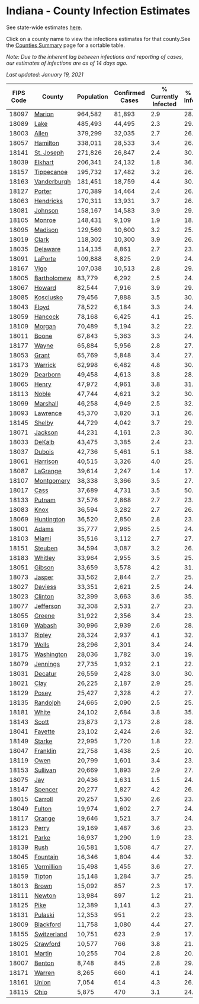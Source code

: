 # Indiana - County Infection Estimates

See state-wide estimates [here](/infections/us-in).

Click on a county name to view the infections estimates for that county.See the [Counties Summary](/infections/summary-counties) page for a sortable table.

*Note: Due to the inherent lag between infections and reporting of cases, our estimates of infections are as of 14 days ago.*

*Last updated: January 19, 2021*

|   FIPS Code |                     County |   Population |   Confirmed Cases |   % Currently Infected |   % Total Infected |
|-------------|----------------------------|--------------|-------------------|------------------------|--------------------|
|       18097 |           [Marion](marion) |      964,582 |            81,893 |                    2.9 |               28.4 |
|       18089 |               [Lake](lake) |      485,493 |            44,495 |                    2.3 |               29.6 |
|       18003 |             [Allen](allen) |      379,299 |            32,035 |                    2.7 |               26.1 |
|       18057 |       [Hamilton](hamilton) |      338,011 |            28,533 |                    3.4 |               26.0 |
|       18141 |   [St. Joseph](st.-joseph) |      271,826 |            26,847 |                    2.4 |               30.9 |
|       18039 |         [Elkhart](elkhart) |      206,341 |            24,132 |                    1.8 |               36.9 |
|       18157 |   [Tippecanoe](tippecanoe) |      195,732 |            17,482 |                    3.2 |               26.8 |
|       18163 | [Vanderburgh](vanderburgh) |      181,451 |            18,759 |                    4.4 |               30.9 |
|       18127 |           [Porter](porter) |      170,389 |            14,464 |                    2.4 |               26.1 |
|       18063 |     [Hendricks](hendricks) |      170,311 |            13,931 |                    3.7 |               26.3 |
|       18081 |         [Johnson](johnson) |      158,167 |            14,583 |                    3.9 |               29.2 |
|       18105 |           [Monroe](monroe) |      148,431 |             9,109 |                    1.9 |               18.6 |
|       18095 |         [Madison](madison) |      129,569 |            10,600 |                    3.2 |               25.7 |
|       18019 |             [Clark](clark) |      118,302 |            10,300 |                    3.9 |               26.9 |
|       18035 |       [Delaware](delaware) |      114,135 |             8,861 |                    2.7 |               23.8 |
|       18091 |         [LaPorte](laporte) |      109,888 |             8,825 |                    2.9 |               24.7 |
|       18167 |               [Vigo](vigo) |      107,038 |            10,513 |                    2.8 |               29.5 |
|       18005 | [Bartholomew](bartholomew) |       83,779 |             6,292 |                    2.5 |               24.0 |
|       18067 |           [Howard](howard) |       82,544 |             7,916 |                    3.9 |               29.5 |
|       18085 |     [Kosciusko](kosciusko) |       79,456 |             7,888 |                    3.5 |               30.1 |
|       18043 |             [Floyd](floyd) |       78,522 |             6,184 |                    3.3 |               24.4 |
|       18059 |         [Hancock](hancock) |       78,168 |             6,425 |                    4.1 |               25.5 |
|       18109 |           [Morgan](morgan) |       70,489 |             5,194 |                    3.2 |               22.8 |
|       18011 |             [Boone](boone) |       67,843 |             5,363 |                    3.3 |               24.9 |
|       18177 |             [Wayne](wayne) |       65,884 |             5,956 |                    2.8 |               27.1 |
|       18053 |             [Grant](grant) |       65,769 |             5,848 |                    3.4 |               27.2 |
|       18173 |         [Warrick](warrick) |       62,998 |             6,482 |                    4.8 |               30.8 |
|       18029 |       [Dearborn](dearborn) |       49,458 |             4,613 |                    3.8 |               28.5 |
|       18065 |             [Henry](henry) |       47,972 |             4,961 |                    3.8 |               31.3 |
|       18113 |             [Noble](noble) |       47,744 |             4,621 |                    3.2 |               30.1 |
|       18099 |       [Marshall](marshall) |       46,258 |             4,949 |                    2.5 |               32.9 |
|       18093 |       [Lawrence](lawrence) |       45,370 |             3,820 |                    3.1 |               26.2 |
|       18145 |           [Shelby](shelby) |       44,729 |             4,042 |                    3.7 |               29.1 |
|       18071 |         [Jackson](jackson) |       44,231 |             4,161 |                    2.3 |               30.4 |
|       18033 |           [DeKalb](dekalb) |       43,475 |             3,385 |                    2.4 |               23.5 |
|       18037 |           [Dubois](dubois) |       42,736 |             5,461 |                    5.1 |               38.7 |
|       18061 |       [Harrison](harrison) |       40,515 |             3,326 |                    4.0 |               25.4 |
|       18087 |       [LaGrange](lagrange) |       39,614 |             2,247 |                    1.4 |               17.9 |
|       18107 |   [Montgomery](montgomery) |       38,338 |             3,366 |                    3.5 |               27.2 |
|       18017 |               [Cass](cass) |       37,689 |             4,731 |                    3.5 |               50.2 |
|       18133 |           [Putnam](putnam) |       37,576 |             2,868 |                    2.7 |               23.4 |
|       18083 |               [Knox](knox) |       36,594 |             3,282 |                    2.7 |               26.9 |
|       18069 |   [Huntington](huntington) |       36,520 |             2,850 |                    2.8 |               23.1 |
|       18001 |             [Adams](adams) |       35,777 |             2,965 |                    2.5 |               24.8 |
|       18103 |             [Miami](miami) |       35,516 |             3,112 |                    2.7 |               27.1 |
|       18151 |         [Steuben](steuben) |       34,594 |             3,087 |                    3.2 |               26.9 |
|       18183 |         [Whitley](whitley) |       33,964 |             2,955 |                    3.5 |               25.8 |
|       18051 |           [Gibson](gibson) |       33,659 |             3,578 |                    4.2 |               31.4 |
|       18073 |           [Jasper](jasper) |       33,562 |             2,844 |                    2.7 |               25.6 |
|       18027 |         [Daviess](daviess) |       33,351 |             2,621 |                    2.5 |               24.1 |
|       18023 |         [Clinton](clinton) |       32,399 |             3,663 |                    3.6 |               35.0 |
|       18077 |     [Jefferson](jefferson) |       32,308 |             2,531 |                    2.7 |               23.2 |
|       18055 |           [Greene](greene) |       31,922 |             2,356 |                    3.4 |               23.1 |
|       18169 |           [Wabash](wabash) |       30,996 |             2,939 |                    2.6 |               28.7 |
|       18137 |           [Ripley](ripley) |       28,324 |             2,937 |                    4.1 |               32.4 |
|       18179 |             [Wells](wells) |       28,296 |             2,301 |                    3.4 |               24.4 |
|       18175 |   [Washington](washington) |       28,036 |             1,782 |                    3.0 |               19.2 |
|       18079 |       [Jennings](jennings) |       27,735 |             1,932 |                    2.1 |               22.2 |
|       18031 |         [Decatur](decatur) |       26,559 |             2,428 |                    3.0 |               30.9 |
|       18021 |               [Clay](clay) |       26,225 |             2,187 |                    2.9 |               25.0 |
|       18129 |             [Posey](posey) |       25,427 |             2,328 |                    4.2 |               27.1 |
|       18135 |       [Randolph](randolph) |       24,665 |             2,090 |                    2.5 |               25.7 |
|       18181 |             [White](white) |       24,102 |             2,684 |                    3.8 |               35.0 |
|       18143 |             [Scott](scott) |       23,873 |             2,173 |                    2.8 |               28.3 |
|       18041 |         [Fayette](fayette) |       23,102 |             2,424 |                    2.6 |               32.3 |
|       18149 |           [Starke](starke) |       22,995 |             1,720 |                    1.8 |               22.8 |
|       18047 |       [Franklin](franklin) |       22,758 |             1,438 |                    2.5 |               20.9 |
|       18119 |               [Owen](owen) |       20,799 |             1,601 |                    3.4 |               23.2 |
|       18153 |       [Sullivan](sullivan) |       20,669 |             1,893 |                    2.9 |               27.6 |
|       18075 |                 [Jay](jay) |       20,436 |             1,631 |                    1.5 |               24.3 |
|       18147 |         [Spencer](spencer) |       20,277 |             1,827 |                    4.2 |               26.6 |
|       18015 |         [Carroll](carroll) |       20,257 |             1,530 |                    2.6 |               23.5 |
|       18049 |           [Fulton](fulton) |       19,974 |             1,602 |                    2.7 |               24.5 |
|       18117 |           [Orange](orange) |       19,646 |             1,521 |                    3.7 |               24.6 |
|       18123 |             [Perry](perry) |       19,169 |             1,487 |                    3.6 |               23.1 |
|       18121 |             [Parke](parke) |       16,937 |             1,290 |                    1.9 |               23.0 |
|       18139 |               [Rush](rush) |       16,581 |             1,508 |                    4.7 |               27.4 |
|       18045 |       [Fountain](fountain) |       16,346 |             1,804 |                    4.4 |               32.7 |
|       18165 |   [Vermillion](vermillion) |       15,498 |             1,455 |                    3.6 |               27.8 |
|       18159 |           [Tipton](tipton) |       15,148 |             1,284 |                    3.7 |               25.8 |
|       18013 |             [Brown](brown) |       15,092 |               857 |                    2.3 |               17.6 |
|       18111 |           [Newton](newton) |       13,984 |               897 |                    1.2 |               21.0 |
|       18125 |               [Pike](pike) |       12,389 |             1,141 |                    4.3 |               27.0 |
|       18131 |         [Pulaski](pulaski) |       12,353 |               951 |                    2.2 |               23.8 |
|       18009 |     [Blackford](blackford) |       11,758 |             1,080 |                    4.4 |               27.6 |
|       18155 | [Switzerland](switzerland) |       10,751 |               623 |                    2.9 |               17.7 |
|       18025 |       [Crawford](crawford) |       10,577 |               766 |                    3.8 |               21.6 |
|       18101 |           [Martin](martin) |       10,255 |               704 |                    2.8 |               20.6 |
|       18007 |           [Benton](benton) |        8,748 |               845 |                    2.8 |               29.4 |
|       18171 |           [Warren](warren) |        8,265 |               660 |                    4.1 |               24.0 |
|       18161 |             [Union](union) |        7,054 |               614 |                    4.3 |               26.4 |
|       18115 |               [Ohio](ohio) |        5,875 |               470 |                    3.1 |               24.2 |
